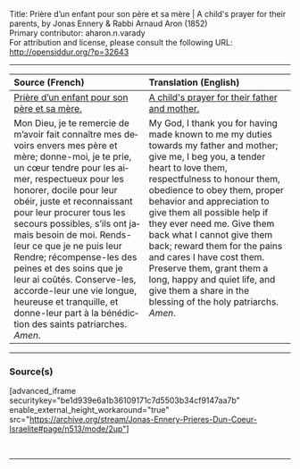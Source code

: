 <html>
<head></head>
<body>
Title: Prière d’un enfant pour son père et sa mère | A child's prayer for their parents, by Jonas Ennery & Rabbi Arnaud Aron (1852)<br />
Primary contributor: aharon.n.varady<br />
For attribution and license, please consult the following URL: <a href="http://opensiddur.org/?p=32643">http://opensiddur.org/?p=32643</a>
<p />
<hr />

<table style="margin-left: auto;margin-right: auto;" class="draggable">
<thead><tr><th id="x" style="text-align: left;">Source (French)</th><th style="text-align: left;">Translation (English)</th></tr></thead>
<tbody>
<tr><td style="vertical-align:top;">
<div class="french"><span lang="fr">
<u>Prière d’un enfant pour son père et sa mère.</u>
</span></div></td>
 
<td style="vertical-align:top;">
<div class="english">
<u>A child's prayer for their father and mother.</u>
</div></td></tr>


<tr><td style="vertical-align:top;">
<div class="french"><span lang="fr">
Mon Dieu, je te remercie de m’avoir fait connaître mes devoirs envers mes père et mère; donne-moi, je te prie, un cœur tendre pour les aimer, respectueux pour les honorer, docile pour leur obéir, juste et reconnaissant pour leur procurer tous les secours possibles, s’ils ont jamais besoin de moi. Rends-leur ce que je ne puis leur Rendre; récompense-les des peines et des soins que je leur ai coûtés. Conserve-les, accorde-leur une vie longue, heureuse et tranquille, et donne-leur part à la bénédiction des saints patriarches. <em>Amen</em>.
</span></div></td>
 
<td style="vertical-align:top;">
<div class="english">
My God, I thank you for having made known to me my duties towards my father and mother; give me, I beg you, a tender heart to love them, respectfulness to honour them, obedience to obey them, proper behavior and appreciation to give them all possible help if they ever need me. Give them back what I cannot give them back; reward them for the pains and cares I have cost them. Preserve them, grant them a long, happy and quiet life, and give them a share in the blessing of the holy patriarchs. <em>Amen</em>.
</div></td></tr>
</tbody></table>

<hr />

<h3>Source(s)</h3>

[advanced_iframe securitykey="be1d939e6a1b36109171c7d5503b34cf9147aa7b" enable_external_height_workaround="true" src="https://archive.org/stream/Jonas-Ennery-Prieres-Dun-Coeur-Israelite#page/n513/mode/2up"]

&nbsp;

<hr />

&nbsp;
</body>
</html>